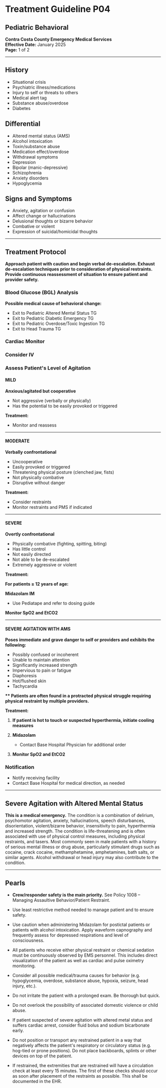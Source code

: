 # Treatment Guideline P04
## Pediatric Behavioral

**Contra Costa County Emergency Medical Services**  
**Effective Date:** January 2025  
**Page:** 1 of 2

---

## History

- Situational crisis
- Psychiatric illness/medications
- Injury to self or threats to others
- Medical alert tag
- Substance abuse/overdose
- Diabetes

## Differential

- Altered mental status (AMS)
- Alcohol intoxication
- Toxin/substance abuse
- Medication effect/overdose
- Withdrawal symptoms
- Depression
- Bipolar (manic-depressive)
- Schizophrenia
- Anxiety disorders
- Hypoglycemia

## Signs and Symptoms

- Anxiety, agitation or confusion
- Affect change or hallucinations
- Delusional thoughts or bizarre behavior
- Combative or violent
- Expression of suicidal/homicidal thoughts

---

## Treatment Protocol

**Approach patient with caution and begin verbal de-escalation. Exhaust de-escalation techniques prior to consideration of physical restraints. Provide continuous reassessment of situation to ensure patient and provider safety.**

### Blood Glucose (BGL) Analysis

**Possible medical cause of behavioral change:**
- Exit to Pediatric Altered Mental Status TG
- Exit to Pediatric Diabetic Emergency TG
- Exit to Pediatric Overdose/Toxic Ingestion TG
- Exit to Head Trauma TG

### Cardiac Monitor

### Consider IV

### Assess Patient's Level of Agitation

#### MILD
**Anxious/agitated but cooperative**
- Not aggressive (verbally or physically)
- Has the potential to be easily provoked or triggered

**Treatment:**
- Monitor and reassess

---

#### MODERATE
**Verbally confrontational**
- Uncooperative
- Easily provoked or triggered
- Threatening physical posture (clenched jaw, fists)
- Not physically combative
- Disruptive without danger

**Treatment:**
- Consider restraints
- Monitor restraints and PMS if indicated

---

#### SEVERE
**Overtly confrontational**
- Physically combative (fighting, spitting, biting)
- Has little control
- Not easily directed
- Not able to be de-escalated
- Extremely aggressive or violent

**Treatment:**

**For patients ≥ 12 years of age:**

**Midazolam IM**
- Use Pediatape and refer to dosing guide

**Monitor SpO2 and EtCO2**

---

#### SEVERE AGITATION WITH AMS

**Poses immediate and grave danger to self or providers and exhibits the following:**
- Possibly confused or incoherent
- Unable to maintain attention
- Significantly increased strength
- Impervious to pain or fatigue
- Diaphoresis
- Hot/flushed skin
- Tachycardia

**\*\* Patients are often found in a protracted physical struggle requiring physical restraint by multiple providers.**

**Treatment:**

1. **If patient is hot to touch or suspected hyperthermia, initiate cooling measures**

2. **Midazolam**
   - Contact Base Hospital Physician for additional order

3. **Monitor SpO2 and EtCO2**

### Notification

- Notify receiving facility
- Contact Base Hospital for medical direction, as needed

---

## Severe Agitation with Altered Mental Status

**This is a medical emergency.** The condition is a combination of delirium, psychomotor agitation, anxiety, hallucinations, speech disturbances, disorientation, violent/bizarre behavior, insensitivity to pain, hyperthermia and increased strength. The condition is life-threatening and is often associated with use of physical control measures, including physical restraints, and tasers. Most commonly seen in male patients with a history of serious mental illness or drug abuse, particularly stimulant drugs such as cocaine, crack cocaine, methamphetamine, amphetamines, bath salts, or similar agents. Alcohol withdrawal or head injury may also contribute to the condition.

---

## Pearls

- **Crew/responder safety is the main priority.** See Policy 1008 – Managing Assaultive Behavior/Patient Restraint.

- Use least restrictive method needed to manage patient and to ensure safety.

- Use caution when administering Midazolam for postictal patients or patients with alcohol intoxication. Apply waveform capnography and frequently assess for depressed respirations and level of consciousness.

- All patients who receive either physical restraint or chemical sedation must be continuously observed by EMS personnel. This includes direct visualization of the patient as well as cardiac and pulse oximetry monitoring.

- Consider all possible medical/trauma causes for behavior (e.g. hypoglycemia, overdose, substance abuse, hypoxia, seizure, head injury, etc.).

- Do not irritate the patient with a prolonged exam. Be thorough but quick.

- Do not overlook the possibility of associated domestic violence or child abuse.

- If patient suspected of severe agitation with altered metal status and suffers cardiac arrest, consider fluid bolus and sodium bicarbonate early.

- Do not position or transport any restrained patient in a way that negatively affects the patient's respiratory or circulatory status (e.g. hog-tied or prone positions). Do not place backboards, splints or other devices on top of the patient.

- If restrained, the extremities that are restrained will have a circulation check at least every 15 minutes. The first of these checks should occur as soon after placement of the restraints as possible. This shall be documented in the EHR.

